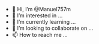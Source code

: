 
- 👋 Hi, I’m @Manuel757m
- 👀 I’m interested in ...
- 🌱 I’m currently learning ...
- 💞️ I’m looking to collaborate on ...
- 📫 How to reach me ...

<!---
Manuel757m/Manuel757m is a ✨ special ✨ repository because its `README.md` (this file) appears on your GitHub profile.
You can click the Preview link to take a look at your changes.
--->
